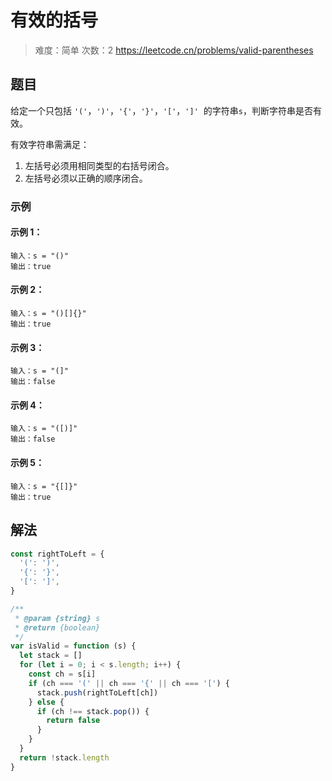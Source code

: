 # 有效的括号

> 难度：简单
> 次数：2
> https://leetcode.cn/problems/valid-parentheses

## 题目

给定一个只包括 `'('`，`')'`，`'{'`，`'}'`，`'['`，`']'`  的字符串`s`，判断字符串是否有效。

有效字符串需满足：

1. 左括号必须用相同类型的右括号闭合。
2. 左括号必须以正确的顺序闭合。

### 示例

#### 示例 1：

```
输入：s = "()"
输出：true
```

#### 示例 2：

```
输入：s = "()[]{}"
输出：true
```

#### 示例 3：

```
输入：s = "(]"
输出：false
```

#### 示例 4：

```
输入：s = "([)]"
输出：false
```

#### 示例 5：

```
输入：s = "{[]}"
输出：true
```

## 解法

```javascript
const rightToLeft = {
  '(': ')',
  '{': '}',
  '[': ']',
}

/**
 * @param {string} s
 * @return {boolean}
 */
var isValid = function (s) {
  let stack = []
  for (let i = 0; i < s.length; i++) {
    const ch = s[i]
    if (ch === '(' || ch === '{' || ch === '[') {
      stack.push(rightToLeft[ch])
    } else {
      if (ch !== stack.pop()) {
        return false
      }
    }
  }
  return !stack.length
}
```
